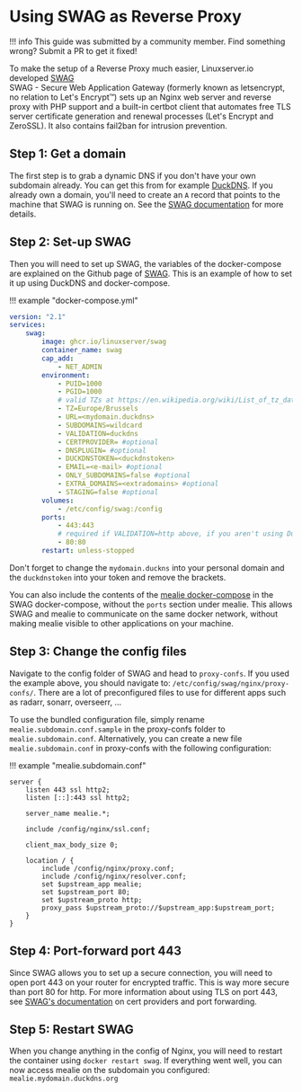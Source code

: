# Using SWAG as Reverse Proxy

!!! info
	This guide was submitted by a community member. Find something wrong? Submit a PR to get it fixed!


To make the setup of a Reverse Proxy much easier, Linuxserver.io developed [SWAG](https://github.com/linuxserver/docker-swag)  
SWAG - Secure Web Application Gateway (formerly known as letsencrypt, no relation to Let's Encrypt™) sets up an Nginx web server and reverse proxy with PHP support and a built-in certbot client that automates free TLS server certificate generation and renewal processes (Let's Encrypt and ZeroSSL). It also contains fail2ban for intrusion prevention.

## Step 1: Get a domain

The first step is to grab a dynamic DNS if you don't have your own subdomain already. You can get this from for example [DuckDNS](https://www.duckdns.org).
If you already own a domain, you'll need to create an `A` record that points to the machine that SWAG is running on. See 
the [SWAG documentation](https://docs.linuxserver.io/general/swag#create-container-via-http-validation) for more details.

## Step 2: Set-up SWAG

Then you will need to set up SWAG, the variables of the docker-compose are explained on the Github page of [SWAG](https://github.com/linuxserver/docker-swag).
This is an example of how to set it up using DuckDNS and docker-compose.

!!! example "docker-compose.yml"
```yaml
version: "2.1"
services:
    swag:
        image: ghcr.io/linuxserver/swag
        container_name: swag
        cap_add:
            - NET_ADMIN
        environment:
            - PUID=1000
            - PGID=1000
            # valid TZs at https://en.wikipedia.org/wiki/List_of_tz_database_time_zones
            - TZ=Europe/Brussels 
            - URL=<mydomain.duckdns>
            - SUBDOMAINS=wildcard
            - VALIDATION=duckdns
            - CERTPROVIDER= #optional
            - DNSPLUGIN= #optional
            - DUCKDNSTOKEN=<duckdnstoken>
            - EMAIL=<e-mail> #optional
            - ONLY_SUBDOMAINS=false #optional
            - EXTRA_DOMAINS=<extradomains> #optional
            - STAGING=false #optional
        volumes:
            - /etc/config/swag:/config
        ports:
            - 443:443
            # required if VALIDATION=http above, if you aren't using DuckDNS
            - 80:80 
        restart: unless-stopped

```

Don't forget to change the `mydomain.duckns` into your personal domain and the `duckdnstoken` into your token and remove the brackets.

You can also include the contents of the [mealie docker-compose](mealie/documentation/getting-started/install/#docker-compose-with-sqlite) in the SWAG
docker-compose, without the `ports` section under mealie. This allows SWAG and mealie to communicate on the same docker network, without
making mealie visible to other applications on your machine.

## Step 3: Change the config files

Navigate to the config folder of SWAG and head to `proxy-confs`. If you used the example above, you should navigate to: `/etc/config/swag/nginx/proxy-confs/`.
There are a lot of preconfigured files to use for different apps such as radarr, sonarr, overseerr, ...

To use the bundled configuration file, simply rename `mealie.subdomain.conf.sample` in the proxy-confs folder to `mealie.subdomain.conf`.
Alternatively, you can create a new file `mealie.subdomain.conf` in proxy-confs with the following configuration:

!!! example "mealie.subdomain.conf"
```nginx
server {
    listen 443 ssl http2;
    listen [::]:443 ssl http2;

    server_name mealie.*;

    include /config/nginx/ssl.conf;

    client_max_body_size 0;

    location / {
        include /config/nginx/proxy.conf;
        include /config/nginx/resolver.conf;
        set $upstream_app mealie;
        set $upstream_port 80;
        set $upstream_proto http;
        proxy_pass $upstream_proto://$upstream_app:$upstream_port;
    }
}	
```

## Step 4: Port-forward port 443

Since SWAG allows you to set up a secure connection, you will need to open port 443 on your router for encrypted traffic. This is way more secure than port 80 for http. For more information about using TLS on port 443, see [SWAG's documentation](https://docs.linuxserver.io/general/swag#cert-provider-lets-encrypt-vs-zerossl) on cert providers and port forwarding.

## Step 5: Restart SWAG

When you change anything in the config of Nginx, you will need to restart the container using `docker restart swag`.
If everything went well, you can now access mealie on the subdomain you configured: `mealie.mydomain.duckdns.org`
